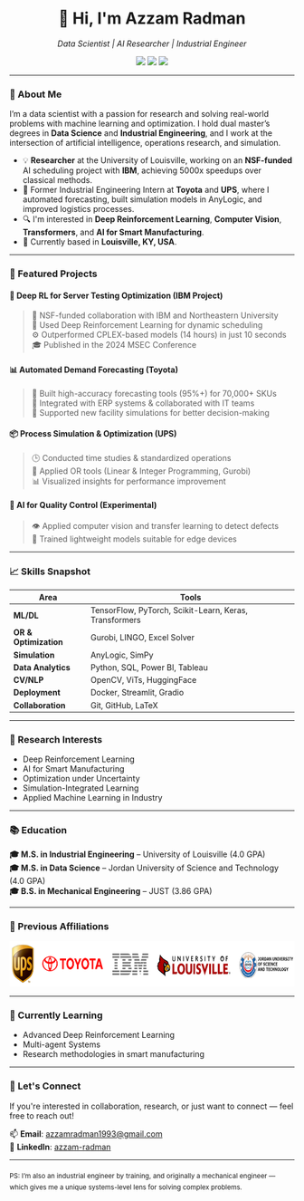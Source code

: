 <h1 align="center">👋 Hi, I'm Azzam Radman</h1>

<p align="center">
  <em>Data Scientist | AI Researcher | Industrial Engineer</em>  
</p>

<p align="center">
  <a href="mailto:azzamradman.ie@gmail.com"><img src="https://img.shields.io/badge/email-contact%20me-blue?style=flat&logo=gmail"></a>
  <a href="https://www.linkedin.com/in/azzam-radman"><img src="https://img.shields.io/badge/LinkedIn-azzamradman-blue?style=flat&logo=linkedin"></a>
  <a href="https://github.com/Azzam-Radman"><img src="https://img.shields.io/badge/GitHub-Azzam--Radman-black?style=flat&logo=github"></a>
</p>

---

### 🔬 About Me

I’m a data scientist with a passion for research and solving real-world problems with machine learning and optimization. I hold dual master’s degrees in **Data Science** and **Industrial Engineering**, and I work at the intersection of artificial intelligence, operations research, and simulation.

- 💡 **Researcher** at the University of Louisville, working on an **NSF-funded** AI scheduling project with **IBM**, achieving 5000x speedups over classical methods.
- 🚛 Former Industrial Engineering Intern at **Toyota** and **UPS**, where I automated forecasting, built simulation models in AnyLogic, and improved logistics processes.
- 🔍 I'm interested in **Deep Reinforcement Learning**, **Computer Vision**, **Transformers**, and **AI for Smart Manufacturing**.
- 📍 Currently based in **Louisville, KY, USA**.

---

### 🚀 Featured Projects

#### 📌 Deep RL for Server Testing Optimization (IBM Project)
> 🏢 NSF-funded collaboration with IBM and Northeastern University  
> 🧠 Used Deep Reinforcement Learning for dynamic scheduling  
> ⚙️ Outperformed CPLEX-based models (14 hours) in just 10 seconds  
> 🎓 Published in the 2024 MSEC Conference

#### 📊 Automated Demand Forecasting (Toyota)
> 🔄 Built high-accuracy forecasting tools (95%+) for 70,000+ SKUs  
> 🤝 Integrated with ERP systems & collaborated with IT teams  
> 🧮 Supported new facility simulations for better decision-making

#### 📦 Process Simulation & Optimization (UPS)
> 🕒 Conducted time studies & standardized operations  
> 🧮 Applied OR tools (Linear & Integer Programming, Gurobi)  
> 📊 Visualized insights for performance improvement

#### 🧪 AI for Quality Control (Experimental)
> 👁️ Applied computer vision and transfer learning to detect defects  
> 🤖 Trained lightweight models suitable for edge devices

---

### 📈 Skills Snapshot

| Area | Tools |
|------|-------|
| **ML/DL** | TensorFlow, PyTorch, Scikit-Learn, Keras, Transformers |
| **OR & Optimization** | Gurobi, LINGO, Excel Solver |
| **Simulation** | AnyLogic, SimPy |
| **Data Analytics** | Python, SQL, Power BI, Tableau |
| **CV/NLP** | OpenCV, ViTs, HuggingFace |
| **Deployment** | Docker, Streamlit, Gradio |
| **Collaboration** | Git, GitHub, LaTeX |

---

### 🧠 Research Interests

- Deep Reinforcement Learning  
- AI for Smart Manufacturing  
- Optimization under Uncertainty  
- Simulation-Integrated Learning  
- Applied Machine Learning in Industry

---

### 📚 Education

**🎓 M.S. in Industrial Engineering** – University of Louisville (4.0 GPA)  
**🎓 M.S. in Data Science** – Jordan University of Science and Technology (4.0 GPA)  
**🎓 B.S. in Mechanical Engineering** – JUST (3.86 GPA)

---

### 💼 Previous Affiliations

<p align="center">
  <img src="https://github.com/Azzam-Radman/Azzam-Radman/blob/main/assets/logos.png" alt="aff" height="80"/>
</p>

---

### 🌱 Currently Learning

- Advanced Deep Reinforcement Learning  
- Multi-agent Systems  
- Research methodologies in smart manufacturing

---

### 🔗 Let's Connect

If you're interested in collaboration, research, or just want to connect — feel free to reach out!

📫 **Email**: azzamradman1993@gmail.com  
🔗 **LinkedIn**: [azzam-radman](https://www.linkedin.com/in/azzam-radman)

---

<sub>PS: I’m also an industrial engineer by training, and originally a mechanical engineer — which gives me a unique systems-level lens for solving complex problems.</sub>
